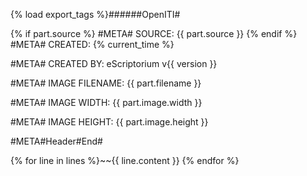 {% load export_tags %}######OpenITI#

{% if part.source %}
#META# SOURCE: {{ part.source }}
{% endif %}
#META# CREATED: {% current_time %}

#META# CREATED BY: eScriptorium v{{ version }}

#META# IMAGE FILENAME: {{ part.filename }}

#META# IMAGE WIDTH: {{ part.image.width  }}

#META# IMAGE HEIGHT: {{ part.image.height  }}


#META#Header#End#

{% for line in lines %}~~{{ line.content }}
{% endfor %}